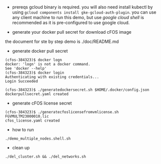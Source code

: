 - prereqs 
gcloud binary is required.  you will also need install kubectl by using `gcloud components install gke-gcloud-auth-plugin`. 
you can use any client machine to run this demo, but use *google cloud shell* is recommended as it is pre-configured to use google cloud. 


- generate your docker pull secret for download cFOS image 



the document for ste by step demo is ./doc/README.md

- generate docker pull secret

```
(cfos-384323)$ docker logn
docker: 'logn' is not a docker command.
See 'docker --help'
(cfos-384323)$ docker login
Authenticating with existing credentials...
Login Succeeded

(cfos-384323)$ ./generatedockersecret.sh $HOME/.docker/config.json
dockerpullsecret.yaml created
```

- generate cFOS license secret 
```
(cfos-384323)$ ./generatecfoslicensefromvmlicense.sh FGVMULTM23000010.lic
cfos_license.yaml created

```
- how to run 

```
./demo_multiple_nodes.shell.sh

```

- clean up

```
./del_cluster.sh && ./del_networks.sh
```
